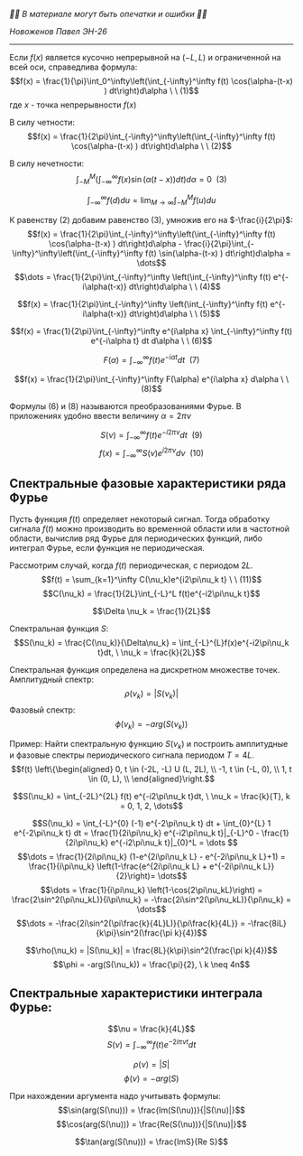 *🚨🚨 В материале могут быть опечатки и ошибки 🚨🚨*

*Новоженов Павел*
*ЭН-26*

---

Если $f(x)$ является кусочно непрерывной на $(-L, L)$ и ограниченной на всей оси, справедлива формула:
$$f(x) = \frac{1}{\pi}\int_0^\infty\left(\int_{-\infty}^\infty f(t) \cos(\alpha-(t-x) ) dt\right)d\alpha \ \ (1)$$
где $x$ - точка непрерывности $f(x)$

В силу четности:
$$f(x) = \frac{1}{2\pi}\int_{-\infty}^\infty\left(\int_{-\infty}^\infty f(t) \cos(\alpha-(t-x) ) dt\right)d\alpha \ \ (2)$$

В силу нечетности:
$$\int_{-M}^{M}\left(\int_{-\infty}^{\infty}f(x)\sin(\alpha(t-x))dt \right)d\alpha = 0 \ \ (3)$$

$$\int_{-\infty}^\infty f(d)du = \lim_{M \rightarrow \infty} \int_{-M}^M f(u)du$$

К равенству $(2)$ добавим равенство $(3)$, умножив его на $-\frac{i}{2\pi}$:
$$f(x) = \frac{1}{2\pi}\int_{-\infty}^\infty\left(\int_{-\infty}^\infty f(t) \cos(\alpha-(t-x) ) dt\right)d\alpha - \frac{i}{2\pi}\int_{-\infty}^\infty\left(\int_{-\infty}^\infty f(t) \sin(\alpha-(t-x) ) dt\right)d\alpha = \dots$$
$$\dots = \frac{1}{2\pi}\int_{-\infty}^\infty \left(\int_{-\infty}^\infty f(t) e^{-i\alpha(t-x)} dt\right)d\alpha \ \ (4)$$

$$f(x) = \frac{1}{2\pi}\int_{-\infty}^\infty \left(\int_{-\infty}^\infty f(t) e^{-i\alpha(t-x)} dt\right)d\alpha \ \ (5)$$


$$f(x) = \frac{1}{2\pi}\int_{-\infty}^\infty e^{i\alpha x} \int_{-\infty}^\infty f(t) e^{-i\alpha t} dt d\alpha \ \ (6)$$

$$F(\alpha) = \int_{-\infty}^\infty f(t) e^{-i\alpha t} dt \ \ (7)$$

$$f(x) = \frac{1}{2\pi}\int_{-\infty}^\infty F(\alpha) e^{i\alpha x} d\alpha \ \ (8)$$

Формулы $(6)$ и $(8)$ называются преобразованиями Фурье. В приложениях удобно ввести величину $\alpha = 2\pi\nu$

$$S(\nu) = \int_{-\infty}^\infty f(t) e^{-i2\pi\nu}dt \ \ (9)$$
$$f(x) = \int_{-\infty}^\infty S(\nu)e^{i2\pi\nu} d\nu \ \ (10)$$

## Спектральные фазовые характеристики ряда Фурье

Пусть функция $f(t)$ определяет некоторый сигнал. Тогда обработку сигнала $f(t)$ можно производить во временной области или в частотной области, вычислив ряд Фурье для периодических функций, либо интеграл Фурье, если функция не периодическая.

Рассмотрим случай, когда $f(t)$  периодическая, с периодом $2L$.
$$f(t) = \sum_{k=1}^\infty C(\nu_k)e^{i2\pi\nu_k t} \ \ (11)$$
$$C(\nu_k) = \frac{1}{2L}\int_{-L}^L f(t)e^{-i2\pi\nu_k t}$$

$$\Delta \nu_k = \frac{1}{2L}$$

Спектральная функция $S$:
$$S(\nu_k) = \frac{C(\nu_k)}{\Delta\nu_k} = \int_{-L}^{L}f(x)e^{-i2\pi\nu_k t}dt, \ \nu_k = \frac{k}{2L}$$

Спектральная функция определена на дискретном множестве точек. 
Амплитудный спектр:
$$\rho(\nu_k) = |S(\nu_k)|$$
Фазовый спектр:
$$\phi(\nu_k) = - arg(S(\nu_k))$$

Пример:
Найти спектральную функцию $S(\nu_k)$  и построить амплитудные и фазовые спектры периодического сигнала периодом $T = 4L$.
$$f(t) \left\{\begin{aligned}
0, t \in (-2L, -L) U (L, 2L), \\
-1, t \in (-L, 0), \\
1, t \in (0, L), \\
\end{aligned}\right.$$

$$S(\nu_k) = \int_{-2L}^{2L} f(t) e^{-i2\pi\nu_k t}dt, \ \nu_k = \frac{k}{T}, k = 0, 1, 2, \dots$$

$$S(\nu_k) = \int_{-L}^{0} (-1) e^{-2\pi\nu_k t} dt + \int_{0}^{L} 1 e^{-2\pi\nu_k t} dt = \frac{1}{2i\pi\nu_k} e^{-i2\pi\nu_k t}|_{-L}^0 - \frac{1}{2i\pi\nu_k} e^{-i2\pi\nu_k t}|_{0}^L = \dots $$
$$\dots = \frac{1}{2i\pi\nu_k} (1-e^{2i\pi\nu_k L} - e^{-2i\pi\nu_k L}+1) = \frac{1}{i\pi\nu_k} \left(1-\frac{e^{2i\pi\nu_k L} + e^{-2i\pi\nu_k L}}{2}\right)= \dots$$
$$\dots = \frac{1}{i\pi\nu_k} \left(1-\cos(2\pi\nu_kL)\right) = \frac{2\sin^2(\pi\nu_kL)}{i\pi\nu_k} = -\frac{2i\sin^2(\pi\nu_kL)}{\pi\nu_k} = \dots$$
$$\dots = -\frac{2i\sin^2(\pi\frac{k}{4L}L)}{\pi\frac{k}{4L}} = -\frac{8iL}{k\pi}\sin^2(\frac{\pi k}{4})$$

$$\rho(\nu_k) = |S(\nu_k)| = \frac{8L}{k\pi}\sin^2(\frac{\pi k}{4})$$
$$\phi = -arg(S(\nu_k)) = \frac{\pi}{2}, \ k \neq 4n$$

## Спектральные характеристики интеграла Фурье:
$$\nu = \frac{k}{4L}$$
$$S(\nu) = \int_{-\infty}^\infty f(t) e^{-2i\pi\nu t}dt$$

$$\rho(\nu) = |S|$$
$$\phi(\nu) = -arg(S)$$

При нахождении аргумента надо учитывать формулы:
$$\sin(arg(S(\nu))) = \frac{Im(S(\nu))}{|S(\nu)|}$$
$$\cos(arg(S(\nu))) = \frac{Re(S(\nu))}{|S(\nu)|}$$

$$\tan(arg(S(\nu))) = \frac{ImS}{Re S}$$
